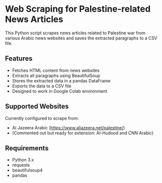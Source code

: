 # Web Scraping for Palestine-related News Articles

This Python script scrapes news articles related to Palestine war from various Arabic news websites and saves the extracted paragraphs to a CSV file.

## Features

- Fetches HTML content from news websites
- Extracts all paragraphs using BeautifulSoup
- Stores the extracted data in a pandas DataFrame
- Exports the data to a CSV file
- Designed to work in Google Colab environment

## Supported Websites

Currently configured to scrape from:
- Al Jazeera Arabic (https://www.aljazeera.net/palestine/)
- (Commented out but ready for extension: Al-Hudood and CNN Arabic)

## Requirements

- Python 3.x
- requests
- beautifulsoup4
- pandas
